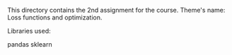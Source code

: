This directory contains the 2nd assignment for the course. Theme's name: Loss functions and optimization. 

Libraries used:

pandas
sklearn
